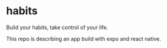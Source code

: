 # habits
Build your habits, take control of your life.

This repo is describing an app build with expo and react native.
